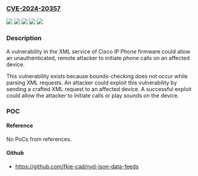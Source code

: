 ### [CVE-2024-20357](https://cve.mitre.org/cgi-bin/cvename.cgi?name=CVE-2024-20357)
![](https://img.shields.io/static/v1?label=Product&message=Cisco%20IP%20Phones%20with%20Multiplatform%20Firmware&color=blue)
![](https://img.shields.io/static/v1?label=Product&message=Cisco%20PhoneOS&color=blue)
![](https://img.shields.io/static/v1?label=Version&message=%3D%201.0.1%20&color=brighgreen)
![](https://img.shields.io/static/v1?label=Version&message=%3D%2011.3.1%20MSR2-6%20&color=brighgreen)
![](https://img.shields.io/static/v1?label=Vulnerability&message=Out-of-bounds%20Write&color=brighgreen)

### Description

A vulnerability in the XML service of Cisco IP Phone firmware could allow an unauthenticated, remote attacker to initiate phone calls on an affected device.  

 This vulnerability exists because bounds-checking does not occur while parsing XML requests. An attacker could exploit this vulnerability by sending a crafted XML request to an affected device. A successful exploit could allow the attacker to initiate calls or play sounds on the device.

### POC

#### Reference
No PoCs from references.

#### Github
- https://github.com/fkie-cad/nvd-json-data-feeds

